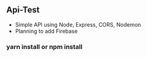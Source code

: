 ## Api-Test

- Simple API using Node, Express, CORS, Nodemon
- Planning to add Firebase

### yarn install or npm install